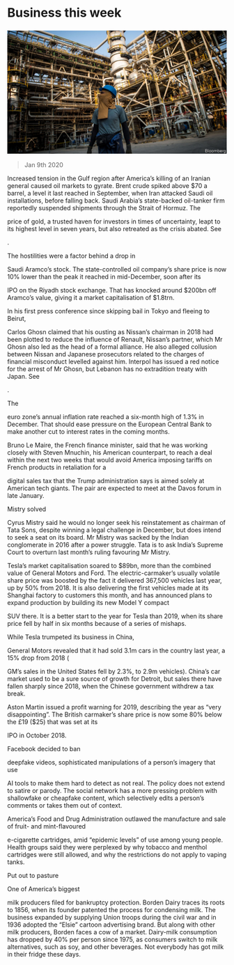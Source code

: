 ###### 

# Business this week 

#####  

![image](images/20200111_WWP001.jpg) 

> Jan 9th 2020 

Increased tension in the Gulf region after America’s killing of an Iranian general caused oil markets to gyrate. Brent crude spiked above $70 a barrel, a level it last reached in September, when Iran attacked Saudi oil installations, before falling back. Saudi Arabia’s state-backed oil-tanker firm reportedly suspended shipments through the Strait of Hormuz. The  

price of gold, a trusted haven for investors in times of uncertainty, leapt to its highest level in seven years, but also retreated as the crisis abated. See  

. 

The hostilities were a factor behind a drop in  

Saudi Aramco’s stock. The state-controlled oil company’s share price is now 10% lower than the peak it reached in mid-December, soon after its  

IPO on the Riyadh stock exchange. That has knocked around $200bn off Aramco’s value, giving it a market capitalisation of $1.8trn. 

In his first press conference since skipping bail in Tokyo and fleeing to Beirut,  

Carlos Ghosn claimed that his ousting as Nissan’s chairman in 2018 had been plotted to reduce the influence of Renault, Nissan’s partner, which Mr Ghosn also led as the head of a formal alliance. He also alleged collusion between Nissan and Japanese prosecutors related to the charges of financial misconduct levelled against him. Interpol has issued a red notice for the arrest of Mr Ghosn, but Lebanon has no extradition treaty with Japan. See  

. 

The  

euro zone’s annual inflation rate reached a six-month high of 1.3% in December. That should ease pressure on the European Central Bank to make another cut to interest rates in the coming months. 

Bruno Le Maire, the French finance minister, said that he was working closely with Steven Mnuchin, his American counterpart, to reach a deal within the next two weeks that would avoid America imposing tariffs on French products in retaliation for a  

digital sales tax that the Trump administration says is aimed solely at American tech giants. The pair are expected to meet at the Davos forum in late January. 

Mistry solved 

Cyrus Mistry said he would no longer seek his reinstatement as chairman of Tata Sons, despite winning a legal challenge in December, but does intend to seek a seat on its board. Mr Mistry was sacked by the Indian conglomerate in 2016 after a power struggle. Tata is to ask India’s Supreme Court to overturn last month’s ruling favouring Mr Mistry. 

Tesla’s market capitalisation soared to $89bn, more than the combined value of General Motors and Ford. The electric-carmaker’s usually volatile share price was boosted by the fact it delivered 367,500 vehicles last year, up by 50% from 2018. It is also delivering the first vehicles made at its Shanghai factory to customers this month, and has announced plans to expand production by building its new Model Y compact  

SUV there. It is a better start to the year for Tesla than 2019, when its share price fell by half in six months because of a series of mishaps. 

While Tesla trumpeted its business in China,  

General Motors revealed that it had sold 3.1m cars in the country last year, a 15% drop from 2018 ( 

GM’s sales in the United States fell by 2.3%, to 2.9m vehicles). China’s car market used to be a sure source of growth for Detroit, but sales there have fallen sharply since 2018, when the Chinese government withdrew a tax break. 

Aston Martin issued a profit warning for 2019, describing the year as “very disappointing”. The British carmaker’s share price is now some 80% below the £19 ($25) that was set at its  

IPO in October 2018. 

Facebook decided to ban  

deepfake videos, sophisticated manipulations of a person’s imagery that use  

AI tools to make them hard to detect as not real. The policy does not extend to satire or parody. The social network has a more pressing problem with shallowfake or cheapfake content, which selectively edits a person’s comments or takes them out of context. 

America’s Food and Drug Administration outlawed the manufacture and sale of fruit- and mint-flavoured  

e-cigarette cartridges, amid “epidemic levels” of use among young people. Health groups said they were perplexed by why tobacco and menthol cartridges were still allowed, and why the restrictions do not apply to vaping tanks. 

Put out to pasture 

One of America’s biggest  

milk producers filed for bankruptcy protection. Borden Dairy traces its roots to 1856, when its founder patented the process for condensing milk. The business expanded by supplying Union troops during the civil war and in 1936 adopted the “Elsie” cartoon advertising brand. But along with other milk producers, Borden faces a cow of a market. Dairy-milk consumption has dropped by 40% per person since 1975, as consumers switch to milk alternatives, such as soy, and other beverages. Not everybody has got milk in their fridge these days. 

